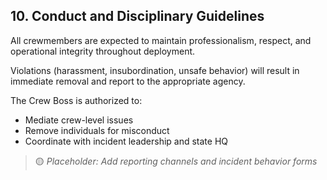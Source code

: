 ## 10. Conduct and Disciplinary Guidelines

All crewmembers are expected to maintain professionalism, respect, and operational integrity throughout deployment.

Violations (harassment, insubordination, unsafe behavior) will result in immediate removal and report to the appropriate agency.

The Crew Boss is authorized to:
- Mediate crew-level issues
- Remove individuals for misconduct
- Coordinate with incident leadership and state HQ

> 🟡 *Placeholder: Add reporting channels and incident behavior forms*
